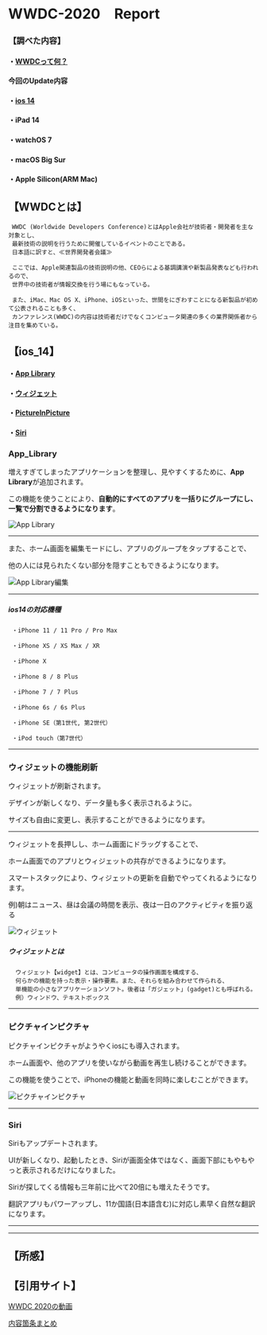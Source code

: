# WWDC-2020　Report

### 【調べた内容】
#### ・[WWDCって何？](#WWDCとは)
#### **今回のUpdate内容**
#### ・[ios 14](#ios_14)
#### ・iPad 14
#### ・watchOS 7
#### ・macOS Big Sur
#### ・Apple Silicon(ARM Mac)
  
## 【WWDCとは】
     WWDC (Worldwide Developers Conference)とはApple会社が技術者・開発者を主な対象とし、
     最新技術の説明を行うために開催しているイベントのことである。
     日本語に訳すと、≪世界開発者会議≫
     
     ここでは、Apple関連製品の技術説明の他、CEOらによる基調講演や新製品発表なども行われるので、
     世界中の技術者が情報交換を行う場にもなっている。
     
     また、iMac、Mac OS X、iPhone、iOSといった、世間をにぎわすことになる新製品が初めて公表されることも多く、
     カンファレンス(WWDC)の内容は技術者だけでなくコンピュータ関連の多くの業界関係者から注目を集めている。
     
## 【ios_14】

#### ・[App Library](#App_Library)
#### ・[ウィジェット](#ウィジェットの機能刷新)
#### ・[PictureInPicture](#ピクチャインピクチャ)
#### ・[Siri](#Siri)

### App_Library 
増えすぎてしまったアプリケーションを整理し、見やすくするために、**App Library**が追加されます。

この機能を使うことにより、**自動的にすべてのアプリを一括りにグループにし、一覧で分割できるようになります**。

![App Library](https://assets.media-platform.com/gizmodo/dist/images/2020/06/23/ww202.jpg)

--------------------------------------------------

また、ホーム画面を編集モードにし、アプリのグループをタップすることで、

他の人には見られたくない部分を隠すこともできるようになります。

![App Library編集](https://assets.media-platform.com/gizmodo/dist/images/2020/06/23/200623-0080-w1280.jpg)

--------------------------------------------------
##### ios14の対応機種
     ・iPhone 11 / 11 Pro / Pro Max

     ・iPhone XS / XS Max / XR

     ・iPhone X

     ・iPhone 8 / 8 Plus

     ・iPhone 7 / 7 Plus

     ・iPhone 6s / 6s Plus

     ・iPhone SE（第1世代, 第2世代）

     ・iPod touch（第7世代）
     
--------------------------------------------------     
### ウィジェットの機能刷新
ウィジェットが刷新されます。

デザインが新しくなり、データ量も多く表示されるように。

サイズも自由に変更し、表示することができるようになります。

--------------------------------------------------

ウィジェットを長押しし、ホーム画面にドラッグすることで、

ホーム画面でのアプリとウィジェットの共存ができるようになります。

スマートスタックにより、ウィジェットの更新を自動でやってくれるようになります。

例)朝はニュース、昼は会議の時間を表示、夜は一日のアクティビティを振り返る

![ウィジェット](https://assets.media-platform.com/gizmodo/dist/images/2020/06/23/200623-0102-w1280.jpg)

##### ウィジェットとは
      ウィジェット【widget】とは、コンピュータの操作画面を構成する、
      何らかの機能を持った表示・操作要素。また、それらを組み合わせて作られる、
      単機能の小さなアプリケーションソフト。後者は「ガジェット」(gadget)とも呼ばれる。
      例）ウィンドウ、テキストボックス

--------------------------------------------------
### ピクチャインピクチャ
ピクチャインピクチャがようやくiosにも導入されます。

ホーム画面や、他のアプリを使いながら動画を再生し続けることができます。

この機能を使うことで、iPhoneの機能と動画を同時に楽しむことができます。

![ピクチャインピクチャ](https://assets.media-platform.com/gizmodo/dist/images/2020/06/23/200623-0106-w1280.jpg)
     
--------------------------------------------------
### Siri
Siriもアップデートされます。

UIが新しくなり、起動したとき、Siriが画面全体ではなく、画面下部にもやもやっと表示されるだけになりました。

Siriが探してくる情報も三年前に比べて20倍にも増えたそうです。

翻訳アプリもパワーアップし、11か国語(日本語含む)に対応し素早く自然な翻訳になります。

--------------------------------------------------



--------------------------------------------------
     
## 【所感】   
    
## 【引用サイト】
[WWDC 2020の動画](https://www.youtube.com/watch?v=GEZhD3J89ZE&feature=youtu.be)

[内容箇条まとめ](https://www.gizmodo.jp/2020/06/wwdc20-realtime.html)
 
